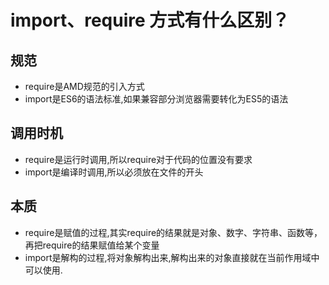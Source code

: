 # import、require 方式有什么区别？

## 规范
- require是AMD规范的引入方式
- import是ES6的语法标准,如果兼容部分浏览器需要转化为ES5的语法

## 调用时机
- require是运行时调用,所以require对于代码的位置没有要求
- import是编译时调用,所以必须放在文件的开头

## 本质
- require是赋值的过程,其实require的结果就是对象、数字、字符串、函数等，再把require的结果赋值给某个变量
- import是解构的过程,将对象解构出来,解构出来的对象直接就在当前作用域中可以使用.